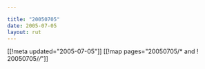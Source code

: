 ```yaml
---

title: "20050705"
date: 2005-07-05
layout: rut
---
```


[[!meta updated="2005-07-05"]]
[[!map pages="20050705/* and ! 20050705/*/*"]]
